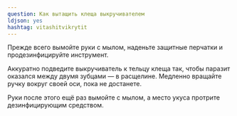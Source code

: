 ```yaml
---
question: Как вытащить клеща выкручивателем
ldjson: yes
hashtag: vitashitvikrytit
---
```


Прежде всего вымойте руки с мылом, наденьте защитные перчатки и продезинфицируйте инструмент.

Аккуратно подведите выкручиватель к тельцу клеща так, чтобы паразит оказался между двумя зубцами — в расщелине. Медленно вращайте ручку вокруг своей оси, пока не достанете.

Руки после этого ещё раз вымойте с мылом, а место укуса протрите дезинфицирующим средством.

